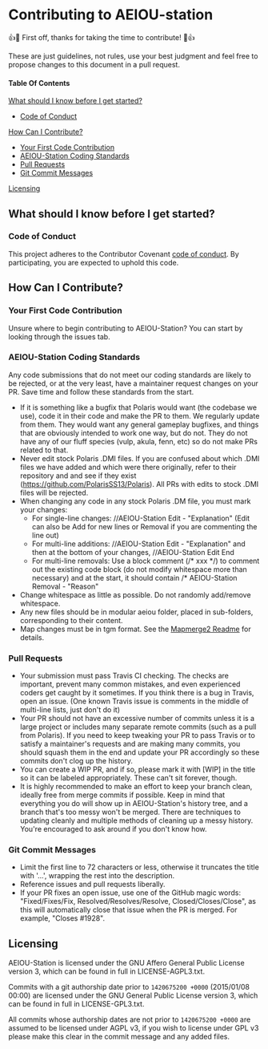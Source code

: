 # Contributing to AEIOU-station

:+1::tada: First off, thanks for taking the time to contribute! :tada::+1:

These are just guidelines, not rules, use your best judgment and feel free to propose changes to this document in a pull request.

#### Table Of Contents

[What should I know before I get started?](#what-should-i-know-before-i-get-started)
  * [Code of Conduct](#code-of-conduct)

[How Can I Contribute?](#how-can-i-contribute)
  * [Your First Code Contribution](#your-first-code-contribution)
  * [AEIOU-Station Coding Standards](#aeioustation-coding-standards)
  * [Pull Requests](#pull-requests)
  * [Git Commit Messages](#git-commit-messages)

[Licensing](#Licensing)


## What should I know before I get started?

### Code of Conduct

This project adheres to the Contributor Covenant [code of conduct](code_of_conduct.md).
By participating, you are expected to uphold this code.

## How Can I Contribute?

### Your First Code Contribution

Unsure where to begin contributing to AEIOU-Station? You can start by looking through the issues tab.

### AEIOU-Station Coding Standards

Any code submissions that do not meet our coding standards are likely to be rejected, or at the very least, have a maintainer request changes on your PR. Save time and follow these standards from the start.

* If it is something like a bugfix that Polaris would want (the codebase we use), code it in their code and make the PR to them. We regularly update from them. They would want any general gameplay bugfixes, and things that are obviously intended to work one way, but do not. They do not have any of our fluff species (vulp, akula, fenn, etc) so do not make PRs related to that.
* Never edit stock Polaris .DMI files. If you are confused about which .DMI files we have added and which were there originally, refer to their repository and and see if they exist (https://github.com/PolarisSS13/Polaris). All PRs with edits to stock .DMI files will be rejected.
* When changing any code in any stock Polaris .DM file, you must mark your changes:
    * For single-line changes: //AEIOU-Station Edit - "Explanation" (Edit can also be Add for new lines or Removal if you are commenting the line out)
    * For multi-line additions: //AEIOU-Station Edit - "Explanation" and then at the bottom of your changes, //AEIOU-Station Edit End
    * For multi-line removals: Use a block comment (/\* xxx \*/) to comment out the existing code block (do not modify whitespace more than necessary) and at the start, it should contain /\* AEIOU-Station Removal - "Reason"
* Change whitespace as little as possible. Do not randomly add/remove whitespace.
* Any new files should be in modular aeiou folder, placed in sub-folders, corresponding to their content. 
* Map changes must be in tgm format. See the [Mapmerge2 Readme] for details.

### Pull Requests

* Your submission must pass Travis CI checking. The checks are important, prevent many common mistakes, and even experienced coders get caught by it sometimes. If you think there is a bug in Travis, open an issue. (One known Travis issue is comments in the middle of multi-line lists, just don't do it)
* Your PR should not have an excessive number of commits unless it is a large project or includes many separate remote commits (such as a pull from Polaris). If you need to keep tweaking your PR to pass Travis or to satisfy a maintainer's requests and are making many commits, you should squash them in the end and update your PR accordingly so these commits don't clog up the history.
* You can create a WIP PR, and if so, please mark it with [WIP] in the title so it can be labeled appropriately. These can't sit forever, though.
* It is highly recommended to make an effort to keep your branch clean, ideally free from merge commits if possible. Keep in mind that everything you do will show up in AEIOU-Station's history tree, and a branch that's too messy won't be merged. There are techniques to updating cleanly and multiple methods of cleaning up a messy history. You're encouraged to ask around if you don't know how.

### Git Commit Messages

* Limit the first line to 72 characters or less, otherwise it truncates the title with '...', wrapping the rest into the description.
* Reference issues and pull requests liberally.
* If your PR fixes an open issue, use one of the GitHub magic words: "Fixed/Fixes/Fix, Resolved/Resolves/Resolve, Closed/Closes/Close", as this will automatically close that issue when the PR is merged. For example, "Closes #1928".

## Licensing
AEIOU-Station is licensed under the GNU Affero General Public License version 3, which can be found in full in LICENSE-AGPL3.txt.

Commits with a git authorship date prior to `1420675200 +0000` (2015/01/08 00:00) are licensed under the GNU General Public License version 3, which can be found in full in LICENSE-GPL3.txt.

All commits whose authorship dates are not prior to `1420675200 +0000` are assumed to be licensed under AGPL v3, if you wish to license under GPL v3 please make this clear in the commit message and any added files.

[Mapmerge2 Readme]: ../tools/mapmerge2/readme.md
